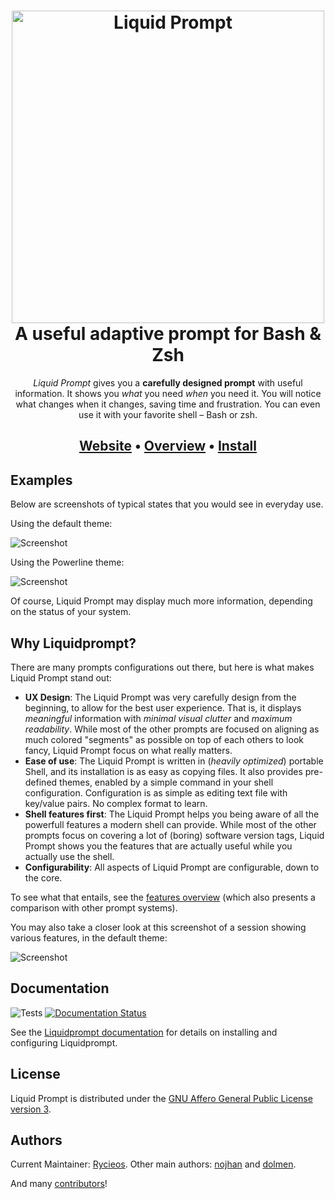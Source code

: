 <h1 align="center">
    <img
        width="500"
        src="https://raw.githubusercontent.com/nojhan/liquidprompt/fix(doc)-marketing/docs/liquidprompt_emblem.svg"
        alt="Liquid Prompt"
    />
    <br/>
    A useful adaptive prompt for Bash & Zsh
</h1>

<p align="center">
<em>Liquid Prompt</em> gives you a <strong>carefully designed prompt</strong> with useful information.
It shows you <em>what</em> you need <em>when</em> you need it.
You will notice what changes when it changes, saving time and frustration.
You can even use it with your favorite shell – Bash or zsh.
</p>

<h2 align="center">
        <a href="https://liquidprompt.readthedocs.io">Website</a>
        &bull;
        <a href="https://liquidprompt.readthedocs.io/en/stable/overview.html">Overview</a>
        &bull;
        <a href="https://liquidprompt.readthedocs.io/en/stable/install.html">Install</a>
<h2>


## Examples

Below are screenshots of typical states that you would see in everyday use.

Using the default theme:

![Screenshot](https://raw.githubusercontent.com/nojhan/liquidprompt/master/docs/theme/default-med.png)

Using the Powerline theme:

![Screenshot](https://raw.githubusercontent.com/nojhan/liquidprompt/master/docs/theme/included/powerline-med.png)

Of course, Liquid Prompt may display much more information, depending on the status of your system.


## Why Liquidprompt?

There are many prompts configurations out there, but here is what makes Liquid Prompt stand out:

- **UX Design**: The Liquid Prompt was very carefully design from the beginning, to allow for the best user experience.
  That is, it displays *meaningful* information with *minimal visual clutter* and *maximum readability*.
  While most of the other prompts are focused on aligning as much colored "segments" as possible on top of each others to look fancy,
  Liquid Prompt focus on what really matters.
- **Ease of use**: The Liquid Prompt is written in (*heavily optimized*) portable Shell, and its installation is as easy as copying files.
  It also provides pre-defined themes, enabled by a simple command in your shell configuration.
  Configuration is as simple as editing text file with key/value pairs. No complex format to learn.
- **Shell features first**: The Liquid Prompt helps you being aware of all the powerfull features a modern shell can provide.
  While most of the other prompts focus on covering a lot of (boring) software version tags,
  Liquid Prompt shows you the features that are actually useful while you actually use the shell.
- **Configurability**: All aspects of Liquid Prompt are configurable, down to the core.

To see what that entails, see the [features overview](https://liquidprompt.readthedocs.io/en/stable/overview.html)
(which also presents a comparison with other prompt systems).

You may also take a closer look at this screenshot of a session showing various features, in the default theme:

![Screenshot](https://raw.github.com/nojhan/liquidprompt/master/demo.png)


## Documentation

![Tests](https://github.com/nojhan/liquidprompt/workflows/tests/badge.svg)
[![Documentation Status](https://readthedocs.org/projects/liquidprompt/badge/?version=stable)](https://liquidprompt.readthedocs.io/)

See the [Liquidprompt documentation](https://liquidprompt.readthedocs.io/) for
details on installing and configuring Liquidprompt.


## License

Liquid Prompt is distributed under the [GNU Affero General Public License
version 3](LICENSE).


## Authors

Current Maintainer: [Rycieos](https://github.com/Rycieos).
Other main authors: [nojhan](https://github.com/nojhan) and [dolmen](https://github.com/dolmen).

And many [contributors](CONTRIBUTORS.md)!
